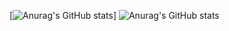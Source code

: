 [![Anurag's GitHub stats](https://github-readme-stats.vercel.app/api?username=jbrunomf&show_icons=true&theme=dark)]
![Anurag's GitHub stats](https://github-readme-stats.vercel.app/api/top-langs?username=jbrunomf)
